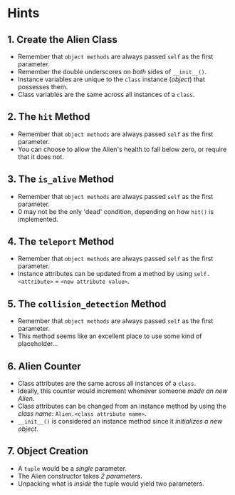 # Hints

## 1. Create the Alien Class

- Remember that `object methods` are always passed `self` as the first parameter.
- Remember the double underscores on _both_ sides of `__init__()`.
- Instance variables are unique to the `class` instance (_object_) that possesses them.
- Class variables are the same across all instances of a `class`.

## 2. The `hit` Method

- Remember that `object methods` are always passed `self` as the first parameter.
- You can choose to allow the Alien's health to fall below zero, or require that it does not.

## 3. The `is_alive` Method

- Remember that `object methods` are always passed `self` as the first parameter.
- 0 may not be the only 'dead' condition, depending on how `hit()` is implemented.

## 4. The `teleport` Method

- Remember that `object methods` are always passed `self` as the first parameter.
- Instance attributes can be updated from a method by using `self.<attribute>` = `<new attribute value>`.

## 5. The `collision_detection` Method

- Remember that `object methods` are always passed `self` as the first parameter.
- This method seems like an excellent place to use some kind of placeholder…

## 6. Alien Counter

- Class attributes are the same across all instances of a `class`.
- Ideally, this counter would increment whenever someone _made an new Alien_.
- Class attributes can be changed from an instance method by using the _class name_:  `Alien.<class attribute name>`.
- `__init__()` is considered an instance method since it _initializes a new object_.

## 7. Object Creation

- A `tuple` would be a _single_ parameter.
- The Alien constructor takes _2 parameters_.
- Unpacking what is _inside_ the tuple would yield two parameters.
